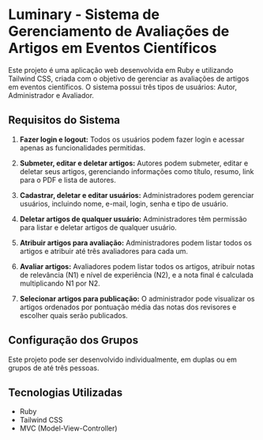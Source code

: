 # Luminary - Sistema de Gerenciamento de Avaliações de Artigos em Eventos Científicos

Este projeto é uma aplicação web desenvolvida em Ruby e utilizando Tailwind CSS, criada com o objetivo de gerenciar as avaliações de artigos em eventos científicos. O sistema possui três tipos de usuários: Autor, Administrador e Avaliador.

## Requisitos do Sistema

1. **Fazer login e logout:** Todos os usuários podem fazer login e acessar apenas as funcionalidades permitidas.

2. **Submeter, editar e deletar artigos:** Autores podem submeter, editar e deletar seus artigos, gerenciando informações como título, resumo, link para o PDF e lista de autores.

3. **Cadastrar, deletar e editar usuários:** Administradores podem gerenciar usuários, incluindo nome, e-mail, login, senha e tipo de usuário.

4. **Deletar artigos de qualquer usuário:** Administradores têm permissão para listar e deletar artigos de qualquer usuário.

5. **Atribuir artigos para avaliação:** Administradores podem listar todos os artigos e atribuir até três avaliadores para cada um.

6. **Avaliar artigos:** Avaliadores podem listar todos os artigos, atribuir notas de relevância (N1) e nível de experiência (N2), e a nota final é calculada multiplicando N1 por N2.

7. **Selecionar artigos para publicação:** O administrador pode visualizar os artigos ordenados por pontuação média das notas dos revisores e escolher quais serão publicados.

## Configuração dos Grupos

Este projeto pode ser desenvolvido individualmente, em duplas ou em grupos de até três pessoas.

## Tecnologias Utilizadas

- Ruby
- Tailwind CSS
- MVC (Model-View-Controller)

